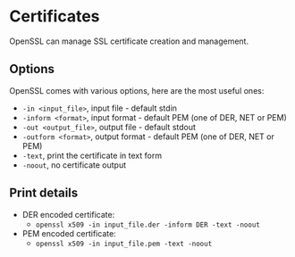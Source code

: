 # Certificates

OpenSSL can manage SSL certificate creation and management.



Options
-------
OpenSSL comes with various options, here are the most useful ones:
 * ```-in <input_file>```, input file - default stdin
 * ```-inform <format>```, input format - default PEM (one of DER, NET or PEM)
 * ```-out <output_file>```, output file - default stdout
 * ```-outform <format>```, output format - default PEM (one of DER, NET or PEM)
 * ```-text```, print the certificate in text form
 * ```-noout```,  no certificate output



Print details
-------------
 * DER encoded certificate:
   * ```openssl x509 -in input_file.der -inform DER -text -noout```
 * PEM encoded certificate:
   * ```openssl x509 -in input_file.pem -text -noout```
